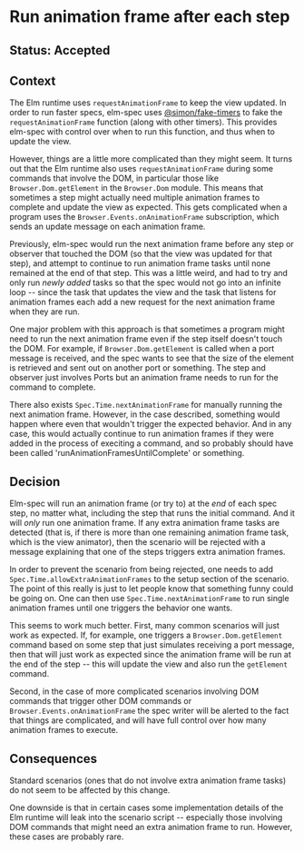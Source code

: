 # Run animation frame after each step

## Status: Accepted

## Context
The Elm runtime uses `requestAnimationFrame` to keep the view updated. In order to
run faster specs, elm-spec uses [@simon/fake-timers](https://github.com/sinonjs/fake-timers)
to fake the `requestAnimationFrame` function (along with other timers). This provides
elm-spec with control over when to run this function, and thus when to update the view.

However, things are a little more complicated than they might seem. It turns out that the
Elm runtime also uses `requestAnimationFrame` during some commands that involve the DOM,
in particular those like `Browser.Dom.getElement` in the `Browser.Dom` module. This means
that sometimes a step might actually need multiple animation frames to complete and update
the view as expected. This gets complicated when a program uses the `Browser.Events.onAnimationFrame`
subscription, which sends an update message on each animation frame.

Previously, elm-spec would run the next animation frame before any step or observer that
touched the DOM (so that the view was updated for that step), and attempt to continue to
run animation frame tasks until none remained at the end of that step. This was a little weird,
and had to try and only run *newly added* tasks so that the spec would not go into an
infinite loop -- since the task that updates the view and the task that listens for
animation frames each add a new request for the next animation frame when they are run.

One major problem with this approach is that sometimes a program might need to run the next
animation frame even if the step itself doesn't touch the DOM. For example, if `Browser.Dom.getElement`
is called when a port message is received, and the spec wants to see that the size of the
element is retrieved and sent out on another port or something. The step and observer just
involves Ports but an animation frame needs to run for the command to complete.

There also exists `Spec.Time.nextAnimationFrame` for manually running the next animation frame.
However, in the case described, something would happen where even that wouldn't trigger the
expected behavior. And in any case, this would actually continue to run animation frames if
they were added in the process of execiting a command, and so probably should have been called
'runAnimationFramesUntilComplete' or something.


## Decision
Elm-spec will run an animation frame (or try to) at the *end* of each spec step, no matter what,
including the step that runs the initial command. And it will *only* run one animation frame.
If any extra animation frame tasks are detected (that is, if there is more than one remaining
animation frame task, which is the view animator), then the scenario will be rejected with a
message explaining that one of the steps triggers extra animation frames.

In order to prevent the scenario from being rejected, one needs to add `Spec.Time.allowExtraAnimationFrames`
to the setup section of the scenario. The point of this really is just to let people know that
something funny could be going on. One can then use `Spec.Time.nextAnimationFrame` to
run single animation frames until one triggers the behavior one wants.

This seems to work much better. First, many common scenarios will just work as expected. If,
for example, one triggers a `Browser.Dom.getElement` command based on some step that just
simulates receiving a port message, then that will just work as expected since the animation frame
will be run at the end of the step -- this will update the view and also run the `getElement`
command. 

Second, in the case of more complicated scenarios involving DOM commands that trigger other
DOM commands or `Browser.Events.onAnimationFrame` the spec writer will be alerted to the fact
that things are complicated, and will have full control over how many animation frames to
execute.


## Consequences
Standard scenarios (ones that do not involve extra animation frame tasks) do not seem to be
affected by this change.

One downside is that in certain cases some implementation details of the Elm runtime will leak
into the scenario script -- especially those involving DOM commands that might need an
extra animation frame to run. However, these cases are probably rare.
